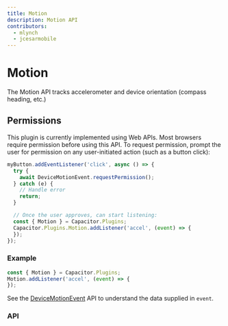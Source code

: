 ```yaml
---
title: Motion
description: Motion API
contributors:
  - mlynch
  - jcesarmobile
---
```


<plugin-platforms platforms="pwa,ios,android"></plugin-platforms>

# Motion

The Motion API tracks accelerometer and device orientation (compass heading, etc.)

<plugin-api index="true" name="motion"></plugin-api>

## Permissions

This plugin is currently implemented using Web APIs. Most browsers require permission before using this API. To request permission, prompt the user for permission on any user-initiated action (such as a button click):

```typescript
myButton.addEventListener('click', async () => {
  try {
    await DeviceMotionEvent.requestPermission();
  } catch (e) {
    // Handle error
    return;
  }

  // Once the user approves, can start listening:
  const { Motion } = Capacitor.Plugins;
  Capacitor.Plugins.Motion.addListener('accel', (event) => {
  });
});
```

### Example

```typescript
const { Motion } = Capacitor.Plugins;
Motion.addListener('accel', (event) => {
});
```

See the [DeviceMotionEvent](https://developer.mozilla.org/en-US/docs/Web/API/DeviceMotionEvent) API to understand the data supplied in `event`.

### API

<plugin-api name="motion"></plugin-api>
